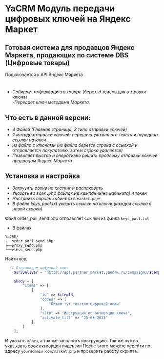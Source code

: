 
# YaCRM Модуль передачи цифровых ключей на Яндекс Маркет
## Готовая система для продавцов Яндекс Маркета, продающих по системе DBS (Цифровые товары)  
Подключается к API Яндекс Маркета
#  
- *Собирает информацию о товаре* (берет id товара для отправки ключа)  
-*Передает ключ методами Маркета.*
## Что есть в данной версии:  

- *4 Файла (Главная страница, 3 типа отправки ключей)*
- *2 метода отправки ключей: передача указанного текста и передача ссылки на ключ*
- *из файла с ключами (из файла берется строка с ссылкой и отправляетсч покупателю, затем строка удаляется)*
- *Позволяет быстро и оперативно решить проблему отправки ключей продавцам Яндекс Маркета*

## Установка и настройка

- *Загрузить архив на хостинг и распаковать*
- *Указать во всех .php файлах ид кампании(не кабинета) и токен*
- *Настроить пароль кабинета в `market.php*`*
- *В файле keys_pool.txt указать ссылки на ключи (каждая ссылка с новой строки)*

Файл order_pull_send.php отправляет ссылки из файла `keys_pull.txt`
- В файлах 
```
YaCRM/
├──order_pull_send.php
├──proxy_send.php
└──vless_send.php
```
Найти код:
```php
  // Отправляем цифровой ключ
    $urlDeliver = "https://api.partner.market.yandex.ru/campaigns/$campaignId/orders/$orderId/deliverDigitalGoods";

    $body = [
        "items" => [
            [
                "id" => $itemId,
                "codes" => [
                    "Пишем тут текстом цифровой ключ"
                ],
                "slip" => "Инструкция по активации ключа",
                "activate_till" => "25-08-2025"
            ]
        ]
    ];
```
И указать ключ, а так же заполнить инструкцию. Так же нужно указывать срок активации лицензии
После этого можете перейти по адресу `yourdomain.com/market.php` и проверить работу скрипта.
